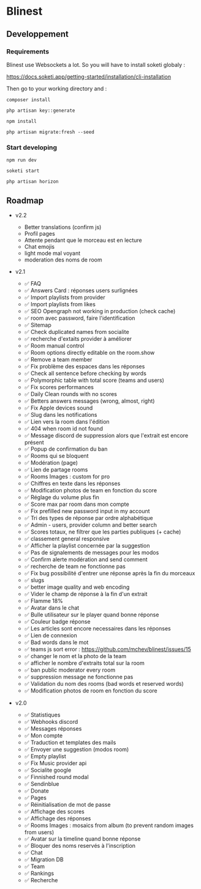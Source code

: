 # Blinest

## Developpement

### Requirements

Blinest use Websockets a lot. So you will have to install soketi globaly :

https://docs.soketi.app/getting-started/installation/cli-installation

Then go to your working directory and :

```console
composer install
```

```console
php artisan key::generate
```

```console
npm install
```

```console
php artisan migrate:fresh --seed
```

### Start developing
```console
npm run dev
```
```console
soketi start
```
```console
php artisan horizon
```

## Roadmap

- v2.2
	- Better translations (confirm js)
	- Profil pages
	- Attente pendant que le morceau est en lecture
	- Chat emojis
  	- light mode mal voyant
 	- moderation des noms de room

- v2.1
	- ✅ FAQ
	- ✅ Answers Card : réponses users surlignées
	- ✅ Import playlists from provider
	- ✅ Import playlists from likes
	- ✅ SEO Opengraph not working in production (check cache)
 	- ✅ room avec password, faire l'identification
 	- ✅ Sitemap
	- ✅ Check duplicated names from socialite
 	- ✅ recherche d'extaits provider à améliorer
	- ✅ Room manual control
	- ✅ Room options directly editable on the room.show
 	- ✅ Remove a team member
 	- ✅ Fix problème des espaces dans les réponses
 	- ✅ Check all sentence before checking by words
 	- ✅ Polymorphic table with total score (teams and users)
 	- ✅ Fix scores performances
	- ✅ Daily Clean rounds with no scores
 	- ✅ Betters answers messages (wrong, almost, right)
	- ✅ Fix Apple devices sound
 	- ✅ Slug dans les notifications
 	- ✅ Lien vers la room dans l'édition
 	- ✅ 404 when room id not found
 	- ✅ Message discord de suppression alors que l'extrait est encore présent
 	- ✅ Popup de confirmation du ban
 	- ✅ Rooms qui se bloquent
 	- ✅ Modération (page)
 	- ✅ Lien de partage rooms
 	- ✅ Rooms Images : custom for pro
 	- ✅ Chiffres en texte dans les réponses
 	- ✅ Modification photos de team en fonction du score
 	- ✅ Réglage du volume plus fin
 	- ✅ Score max par room dans mon compte
 	- ✅ Fix prefilled new password input in my account
 	- ✅ Tri des types de réponse par ordre alphabétique
 	- ✅ Admin - users, provider column and better search
 	- ✅ Scores totaux, ne filtrer que les parties publiques (+ cache)
 	- ✅ classement general responsive
 	- ✅ Afficher la playlist concernée par la suggestion
 	- ✅ Pas de signalements de messages pour les modos
 	- ✅ Confirm alerte modération and send comment
 	- ✅ recherche de team ne fonctionne pas
 	- ✅ Fix bug possibilité d'entrer une réponse après la fin du morceaux
 	- ✅ slugs
 	- ✅ better image quality and web encoding
 	- ✅ Vider le champ de réponse à la fin d'un extrait
 	- ✅ Flamme 18%
 	- ✅ Avatar dans le chat
 	- ✅ Bulle utilisateur sur le player quand bonne réponse
 	- ✅ Couleur badge réponse
 	- ✅ Les articles sont encore necessaires dans les réponses
 	- ✅ Lien de connexion
 	- ✅ Bad words dans le mot
 	- ✅ teams js sort error : https://github.com/mchev/blinest/issues/15
 	- ✅ changer le nom et la photo de la team
 	- ✅ afficher le nombre d'extraits total sur la room
 	- ✅ ban public moderator every room
 	- ✅ suppression message ne fonctionne pas
 	- ✅ Validation du nom des rooms (bad words et reserved words)
 	- ✅ Modification photos de room en fonction du score

- v2.0
	- ✅ Statistiques
	- ✅ Webhooks discord
	- ✅ Messages réponses
	- ✅ Mon compte
	- ✅ Traduction et templates des mails
	- ✅ Envoyer une suggestion (modos room)
	- ✅ Empty playlist
	- ✅ Fix Music provider api
	- ✅ Socialite google
	- ✅ Finnished round modal
	- ✅ Sendinblue
	- ✅ Donate
	- ✅ Pages
	- ✅ Réinitialisation de mot de passe
	- ✅ Affichage des scores
	- ✅ Affichage des réponses
	- ✅ Rooms Images : mosaics from album (to prevent random images from users)
	- ✅ Avatar sur la timeline quand bonne réponse
	- ✅ Bloquer des noms reservés à l'inscription
	- ✅ Chat
	- ✅ Migration DB
	- ✅ Team
	- ✅ Rankings
	- ✅ Recherche